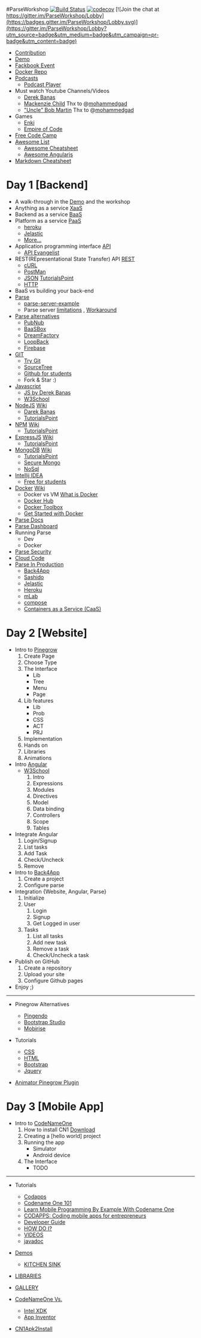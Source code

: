 #ParseWorkshop [![Build Status](https://api.travis-ci.org/ahmedengu/ParseWorkshop.svg?branch=master)](https://travis-ci.org/ahmedengu/ParseWorkshop) [![codecov](https://codecov.io/gh/ahmedengu/ParseWorkshop/branch/master/graph/badge.svg)](https://codecov.io/gh/ahmedengu/ParseWorkshop) [![Join the chat at https://gitter.im/ParseWorkshop/Lobby](https://badges.gitter.im/ParseWorkshop/Lobby.svg)](https://gitter.im/ParseWorkshop/Lobby?utm_source=badge&utm_medium=badge&utm_campaign=pr-badge&utm_content=badge)

* [Contribution](CONTRIBUTING.md)
* [Demo](https://ahmedengu.github.io/ParseWorkshop/)
* [Fackbook Event](https://www.facebook.com/events/1768807240073504/)
* [Docker Repo](https://hub.docker.com/r/ahmedengu/parseworkshop/)
* [Podcasts](https://player.fm/ahmedengu/fm)
    * [Podcast Player](https://play.google.com/store/apps/details?id=fm.player&hl=en)
* Must watch Youtube Channels/Videos
    * [Derek Banas](https://www.youtube.com/channel/UCwRXb5dUK4cvsHbx-rGzSgw)
    * [Mackenzie Child](https://www.youtube.com/user/mackenziechild) Thx to @[mohammedgad](https://github.com/mohammedgad)
    * ["Uncle" Bob Martin](https://www.youtube.com/watch?v=QHnLmvDxGTY) Thx to @[mohammedgad](https://github.com/mohammedgad)
* Games
    * [Enki](https://enki.com)
    * [Empire of Code](https://empireofcode.com)
* [Free Code Camp](https://www.freecodecamp.com)
* [Awesome List](https://github.com/sindresorhus/awesome)
    * [Awesome Cheatsheet](https://github.com/detailyang/awesome-cheatsheet)
    * [Awesome Angularjs](https://github.com/gianarb/awesome-angularjs)
* [Markdown Cheatsheet](https://github.com/adam-p/markdown-here/wiki/Markdown-Cheatsheet)

# Day 1 [Backend]

* A walk-through in the [Demo](https://ahmedengu.github.io/ParseWorkshop/) and the workshop
* Anything as a service [XaaS](http://searchcloudcomputing.techtarget.com/definition/XaaS-anything-as-a-service)
* Backend as a service [BaaS](https://en.wikipedia.org/wiki/Mobile_backend_as_a_service)
* Platform as a service [PaaS](https://en.wikipedia.org/wiki/Platform_as_a_service)
    * [heroku](https://www.heroku.com/)
    * [Jelastic](https://jelastic.cloud)
    * [More...](https://www.g2crowd.com/categories/platform-as-a-service-paas)
* Application programming interface [API](https://en.wikipedia.org/wiki/Application_programming_interface)
    * [API Evangelist](http://apievangelist.com)
* REST(REpresentational State Transfer) API [REST](https://en.wikipedia.org/wiki/Representational_state_transfer)
    * [cURL](https://curl.haxx.se)
    * [PostMan](https://chrome.google.com/webstore/detail/postman/fhbjgbiflinjbdggehcddcbncdddomop?hl=en)
    * [JSON](https://en.wikipedia.org/wiki/JSON) [TutorialsPoint](http://www.tutorialspoint.com/json/)
    * [HTTP](https://en.wikipedia.org/wiki/Hypertext_Transfer_Protocol)
* BaaS vs building your back-end
* [Parse](http://parseplatform.github.io)
    * [parse-server-example](https://github.com/ParsePlatform/parse-server-example)
    * Parse server [limitations](https://github.com/ParsePlatform/parse-server/wiki/Compatibility-with-Hosted-Parse) , [Workaround](http://blog.back4app.com/2016/04/06/parse-open-source-workarounds/)
* [Parse alternatives](https://github.com/relatedcode/ParseAlternatives)
    * [PubNub](https://www.pubnub.com)
    * [BaaSBox](http://www.baasbox.com/)
    * [DreamFactory](https://www.dreamfactory.com/)
    * [LoopBack](http://loopback.io/)
    * [Firebase](https://firebase.google.com)
* [GIT](https://git-scm.com/)
    * [Try Git](https://try.github.io/levels/1/challenges/1)
    * [SourceTree](https://www.sourcetreeapp.com)
    * [Github for students](https://education.github.com)
    * Fork & Star :)
* [Javascript](https://en.wikipedia.org/wiki/JavaScript)
    * [JS by Derek Banas](https://www.youtube.com/playlist?list=PLBA965A22D89CF13B)
    * [W3School](http://www.w3schools.com/js/)
* [NodeJS](https://nodejs.org/en/) [Wiki](https://en.wikipedia.org/wiki/Node.js)
    * [Darek Banas](https://www.youtube.com/playlist?list=PLGLfVvz_LVvSpxyVx5XcprEgvhJ1BzruD)
    * [TutorialsPoint](http://www.tutorialspoint.com/nodejs/)
* [NPM](https://www.npmjs.com) [Wiki](https://en.wikipedia.org/wiki/Npm_(software))
    * [TutorialsPoint](https://www.tutorialspoint.com/nodejs/nodejs_npm.htm)
* [ExpressJS](http://expressjs.com) [Wiki](https://en.wikipedia.org/wiki/Express.js)
    * [TutorialsPoint](https://www.tutorialspoint.com/expressjs/index.htm)
* [MongoDB](https://www.mongodb.com) [Wiki](https://en.wikipedia.org/wiki/MongoDB)
    * [TutorialsPoint](https://www.tutorialspoint.com/mongodb/)
    * [Secure Mongo](http://tgrall.github.io/blog/2015/02/04/introduction-to-mongodb-security/)
    * [NoSql](https://en.wikipedia.org/wiki/NoSQL)
* [Intellij IDEA](https://www.jetbrains.com/idea/)
    * [Free for students](https://www.jetbrains.com/student/)
* [Docker](https://www.docker.com) [Wiki](https://en.wikipedia.org/wiki/Docker_(software))
    * Docker vs VM [What is Docker](https://www.docker.com/what-docker)
    * [Docker Hub](https://hub.docker.com)
    * [Docker Toolbox](https://www.docker.com/products/docker-toolbox)
    * [Get Started with Docker](https://docs.docker.com/engine/getstarted/)
* [Parse Docs](https://parseplatform.github.io)
* [Parse Dashboard](https://github.com/ParsePlatform/parse-dashboard)
* Running Parse
    * Dev
    * Docker
* [Parse Security](http://parseplatform.github.io/docs/js/guide/#class-level-permissions)
* [Cloud Code](http://parseplatform.github.io/docs/cloudcode/guide/)
* [Parse In Production](https://github.com/ParsePlatform/parse-server#parse-server-sample-application)
    * [Back4App](https://www.back4app.com/)
    * [Sashido](https://www.sashido.io)
    * [Jelastic](https://jelastic.cloud)
    * [Heroku](https://www.heroku.com/)
    * [mLab](https://mlab.com)
    * [compose](https://www.compose.com/mongodb)
    * [Containers as a Service (CaaS)](http://searchitoperations.techtarget.com/definition/Containers-as-a-Service-CaaS)

# Day 2 [Website]

* Intro to [Pinegrow](https://pinegrow.com)
    1. Create Page
    2. Choose Type
    3. The Interface
        * Lib 
        * Tree
        * Menu
        * Page
    4. Lib features
        * Lib
        * Prob
        * CSS
        * ACT
        * PRJ
    5. Implementation
    6. Hands on
    7. Libraries 
    8. Animations 
* Intro [Angular](https://angularjs.org)
    * [W3School](http://www.w3schools.com/angular/)
        1. Intro
        2. Expressions
        3. Modules
        4. Directives
        5. Model
        6. Data binding
        7. Controllers
        8. Scope
        9. Tables
* Integrate Angular
    1. Login/Signup
    2. List tasks
    3. Add Task
    4. Check/Uncheck
    5. Remove
* Intro to [Back4App](https://www.back4app.com/)
    1. Create a project
    2. Configure parse
* Integration {Website, Angular, Parse}
    1. Initialize
    2. User
        1. Login
        2. Signup
        3. Get Logged in user
    3. Tasks
        1. List all tasks
        2. Add new task
        3. Remove a task
        4. Check/Uncheck a task
* Publish on GitHub
    1. Create a repository
    2. Upload your site
    3. Configure Github pages
* Enjoy ;)

___
* Pinegrow Alternatives
    * [Pingendo](http://pingendo.com)
    * [Bootstrap Studio](https://bootstrapstudio.io)
    * [Mobirise](https://mobirise.com)
* Tutorials
    * [CSS](http://www.w3schools.com/css/)
    * [HTML](http://www.w3schools.com/html/)
    * [Bootstrap](http://www.w3schools.com/bootstrap/)
    * [Jquery](http://www.w3schools.com/jquery/)

* [Animator Pinegrow Plugin](https://github.com/MhdAljuboori/AnimatorPinegrowPlugin)


# Day 3 [Mobile App]

* Intro to [CodeNameOne](https://www.codenameone.com)
    1. How to install CN1 [Download](https://www.codenameone.com/download.html)
    2. Creating a [hello world] project
    3. Running the app 
        * Simulator
        * Android device
    4. The Interface
        * TODO

___

* Tutorials
    * [Codapps](http://www.codapps.io)
    * [Codename One 101](https://www.udemy.com/codenameone101/)
    * [Learn Mobile Programming By Example With Codename One](https://www.udemy.com/learn-mobile-programming-by-example-with-codename-one/)
    * [CODAPPS: Coding mobile apps for entrepreneurs](https://www.coursera.org/learn/codapps/)
    * [Developer Guide ](https://www.codenameone.com/manual/)
    * [HOW DO I?](https://www.codenameone.com/how-do-i.html)
    * [VIDEOS](https://www.codenameone.com/videos.html)
    * [javadoc](https://www.codenameone.com/javadoc/index.html)

* [Demos](https://www.codenameone.com/demos.html)
    * [KITCHEN SINK](https://www.codenameone.com/demos-KitchenSink.html)
* [LIBRARIES](https://www.codenameone.com/cn1libs.html)
* [GALLERY](https://www.codenameone.com/gallery.html)

* [CodeNameOne Vs.](https://www.codenameone.com/compare.html)
   * [Intel XDK](https://software.intel.com/en-us/intel-xdk)
   * [App Inventor](http://appinventor.mit.edu/explore/)
* [CN1Apk2Install](https://github.com/ahmedengu/cn1apk2install)
